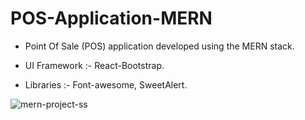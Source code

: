 # POS-Application-MERN
* Point Of Sale (POS) application developed using the MERN stack.


* UI Framework :-  React-Bootstrap.

* Libraries :-  Font-awesome, SweetAlert.

![mern-project-ss](https://github.com/Dazzler123/POS-Application-MERN/assets/89789162/803d8567-2fa8-453b-96b7-618f60545852)

